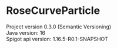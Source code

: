 # RoseCurveParticle
Project version 0.3.0 (Semantic Versioning)<br>
Java version: 16<br>
Spigot api version: 1.16.5-R0.1-SNAPSHOT<br>
